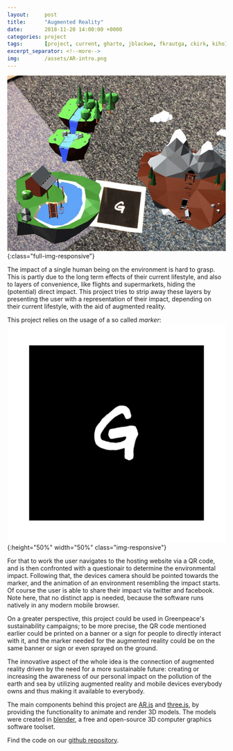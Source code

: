 ```yaml
---
layout:		post
title:		"Augmented Reality"
date:		2018-11-20 14:00:00 +0000
categories:	project
tags:		[project, current, gharte, jblackwe, fkrautga, ckirk, kiho]
excerpt_separator: <!--more-->
img:		/assets/AR-intro.png
---
```

![Augmented Reality](/assets/AR-content.png){:class="full-img-responsive"}


The impact of a single human being on the environment is hard to grasp. This is partly due to the long term effects of their current lifestyle, and also to layers of convenience, like flights and supermarkets, hiding the (potential) direct impact. This project tries to strip away these layers by presenting the user with a representation of their impact, depending on their current lifestyle, with the aid of augmented reality.

This project relies on the usage of a so called *marker*: ![marker](/assets/gp.png "marker"){:height="50%" width="50%" class="img-responsive"}

For that to work the user navigates to the hosting website via a QR code, and is then confronted with a questionair to determine the environmental impact. Following that, the devices camera should be pointed towards the marker, and the animation of an environment resembling the impact starts. Of course the user is able to share their impact via twitter and facebook. Note here, that no distinct app is needed, because the software runs natively in any modern mobile browser.

On a greater perspective, this project could be used in Greenpeace's sustainability campaigns; to be more precise, the QR code mentioned earlier could be printed on a banner or a sign for people to directly interact with it, and the marker needed for the augmented reality could be on the same banner or sign or even sprayed on the ground. 

The innovative aspect of the whole idea is the connection of augmented reality driven by the need for a more sustainable future: creating or increasing the awareness of our personal impact on the pollution of the earth and sea by utilizing augmented reality and mobile devices everybody owns and thus making it available to everybody.

The main components behind this project are [AR.js](https://github.com/jeromeetienne/AR.js) and [three.js](https://threejs.org/), by providing the functionality to animate and render 3D models. The models were created in [blender](https://www.blender.org/), a free and open-source 3D computer graphics software toolset.

Find the code on our [github repository](https://github.com/greenpeace/tl-ar). 
